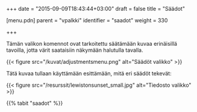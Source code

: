 +++
date = "2015-09-09T18:43:44+03:00"
draft = false
title = "Säädot"

[menu.pdn]
    parent = "vpalkki"
    identifier = "saadot"
    weight = 330

+++

Tämän valikon komennot ovat tarkoitettu säätämään kuvaa erinäisillä tavoilla, jotta värit saataisiin näkymään halutulla tavalla.

{{< figure src="/kuvat/adjustmentsmenu.png" alt="Säädöt valikko" >}}

Tätä kuvaa tullaan käyttämään esittämään, mitä eri säädöt tekevät:

{{< figure src="/resurssit/lewistonsunset_small.jpg" alt="Tiedosto valikko" >}}

{{% tabit "saadot" %}}
